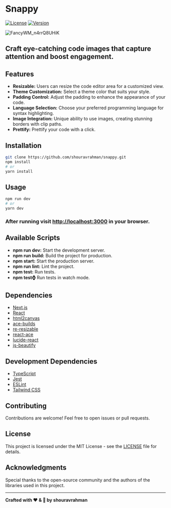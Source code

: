 # Snappy

[![License](https://img.shields.io/badge/License-MIT-blue.svg)](https://opensource.org/licenses/MIT)
[![Version](https://img.shields.io/badge/Version-0.1.0-brightgreen)](https://github.com/yourusername/snappy/releases/tag/v0.1.0)

![FancyWM_n4rrQ8UHiK](https://github.com/shouravrahman/snappy/assets/73746355/7ee62d1e-2141-458f-8bca-2f9b3db6ea62)

## Craft eye-catching code images that capture attention and boost engagement.

## Features

- **Resizable:** Users can resize the code editor area for a customized view.
- **Theme Customization:** Select a theme color that suits your style.
- **Padding Control:** Adjust the padding to enhance the appearance of your code.
- **Language Selection:** Choose your preferred programming language for syntax highlighting.
- **Image Integration:** Unique ability to use images, creating stunning borders with clip paths.
- **Prettify:** Prettify your code with a click.

## Installation

```bash
git clone https://github.com/shouravrahman/snappy.git
npm install
# or
yarn install
```

## Usage

```bash
npm run dev
# or
yarn dev
```

### After running visit [http://localhost:3000](http://localhost:3000) in your browser.

## Available Scripts

- **npm run dev:** Start the development server.
- **npm run build:** Build the project for production.
- **npm start:** Start the production server.
- **npm run lint:** Lint the project.
- **npm test:** Run tests.
- **npm test:watch:** Run tests in watch mode.

## Dependencies

- [Next.js](https://nextjs.org/)
- [React](https://reactjs.org/)
- [html2canvas](https://html2canvas.hertzen.com/)
- [ace-builds](https://ace.c9.io/)
- [re-resizable](https://github.com/bokuweb/re-resizable)
- [react-ace](https://github.com/securingsincity/react-ace)
- [lucide-react](https://github.com/lucide-icons/lucide)
- [js-beautify](https://github.com/beautify-web/js-beautify)

## Development Dependencies

- [TypeScript](https://www.typescriptlang.org/)
- [Jest](https://jestjs.io/)
- [ESLint](https://eslint.org/)
- [Tailwind CSS](https://tailwindcss.com/)

## Contributing

Contributions are welcome! Feel free to open issues or pull requests.

## License

This project is licensed under the MIT License - see the [LICENSE](LICENSE) file for details.

## Acknowledgments

Special thanks to the open-source community and the authors of the libraries used in this project.

---

**Crafted with ❤️ & 🐞 by shouravrahman**
